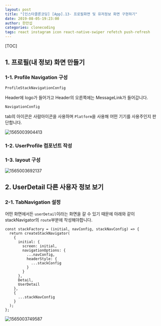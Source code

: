 ```yaml
---
layout: post
title: "[인스타클론코딩] [App].13- 프로필화면 및 유저정보 화면 구현하기"
date: 2019-08-05-19:23:00
author: 한만섭
categories: clonecoding
tags: react instagram icon react-native-swiper refetch push-refresh
---
```


[TOC]



## 1. 프로필(내 정보) 화면 만들기 



### 1-1. Profile Navigation 구성 

`ProfileStackNavigationConfig`

 Header에 logo가 들어가고 Header의 오른쪽에는 MessageLink가 들어갑니다. 

`NavigationConfig` 

tab의 아이콘은 사람아이콘을 사용하며 `Platform`을 사용해 어떤 기기를 사용주인지 판단합니다.

![1565003904413](../../../../assets/image/1565003904413.png)

### 1-2. UserProfile 컴포넌트 작성 



### 1-3. layout 구성 

![1565003692137](../../../../assets/image/1565003692137.png)







## 2. UserDetail 다른 사용자 정보 보기 

### 2-1. TabNavigation 설정 

어떤 화면에서든 `userDetail`이라는 화면을 갈 수 있기 때문에 아래와 같이 stackNavigator의 `route`부분에 작성해야합니다.  

```react
const stackFactory = (initial, navConfig, stackNavConfig) => {
  return createStackNavigator(
    {
      initial: {
        screen: initial,
        navigationOptions: {
          ...navConfig,
          headerStyle: {
            ...stackConfig
          }
        }
      },
      Detail,
      UserDetail
    },
    {
      ...stackNavConfig
    }
  );
};
```

![1565003749587](../../../../assets/image/1565003749587.png)



